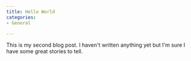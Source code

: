 ```yaml
---
title: Hello World
categories:
- General

---
```


This is my second blog post. I haven't written anything yet but I'm sure I have some great stories to tell.